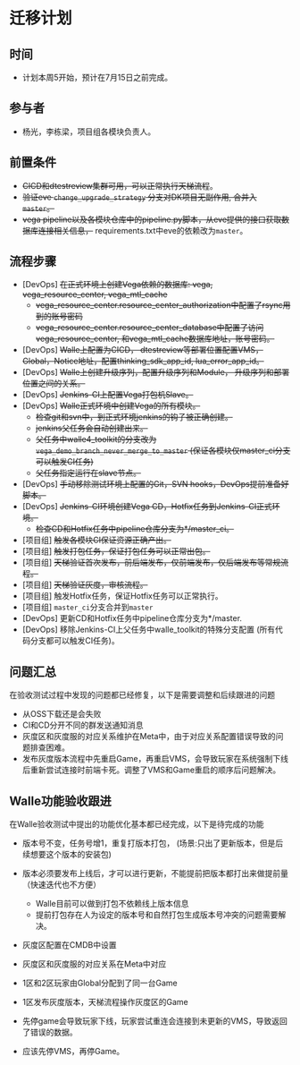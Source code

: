# 迁移计划

## 时间

* 计划本周5开始，预计在7月15日之前完成。

## 参与者

* 杨光，李栋梁，项目组各模块负责人。

## 前置条件

* ~~CICD和dtestreview集群可用，可以正常执行天梯流程~~。
* ~~验证eve `change_upgrade_strategy` 分支对DK项目无副作用, 合并入 `master`。~~
* ~~vega pipeline以及各模块仓库中的pipeline.py脚本，从eve提供的接口获取数据库连接相关信息，~~ requirements.txt中eve的依赖改为`master`。

## 流程步骤

* [DevOps] ~~在正式环境上创建Vega依赖的数据库: vega, vega_resource_center, vega_mtl_cache~~
  * ~~vega_resource_center.resource_center_authorization中配置了rsync用到的账号密码~~
  * ~~vega_resource_center.resource_center_database中配置了访问vega_resource_center, 和vega_mtl_cache数据库地址，账号密码。~~
* [DevOps] ~~Walle上配置为CICD， dtestreview等部署位置配置VMS，Global，Notice地址，配置thinking_sdk_app_id, lua_error_app_id。~~
* [DevOps] ~~Walle上创建升级序列，配置升级序列和Module， 升级序列和部署位置之间的关系。~~
* [DevOps] ~~Jenkins-CI上配置Vega打包机Slave。~~
* [DevOps] ~~Walle正式环境中创建Vega的所有模块。~~
  * ~~检查git和svn中，到正式环境jenkins的钩子被正确创建。~~
  * ~~jenkins父任务会自动创建出来。~~
  * ~~父任务中walle4_toolkit的分支改为 `vega_demo_branch_never_merge_to_master` (保证各模块仅master_ci分支可以触发CI任务)~~
  * ~~父任务指定运行在slave节点。~~
* [DevOps] ~~手动移除测试环境上配置的Git，SVN hooks，DevOps提前准备好脚本。~~
* [DevOps] ~~Jenkins-CI环境创建Vega CD，Hotfix任务到Jenkins-CI正式环境。~~
  * ~~检查CD和Hotfix任务中pipeline仓库分支为*/master_ci。~~
* [项目组] ~~触发各模块CI保证资源正确产出。~~
* [项目组] ~~触发打包任务，保证打包任务可以正常出包。~~
* [项目组] ~~天梯验证首次发布，前后端发布，仅前端发布，仅后端发布等常规流程。~~
* [项目组] ~~天梯验证灰度，审核流程。~~
* [项目组] 触发Hotfix任务，保证Hotfix任务可以正常执行。
* [项目组] `master_ci`分支合并到`master`
* [DevOps] 更新CD和Hotfix任务中pipeline仓库分支为*/master.
* [DevOps] 移除Jenkins-CI上父任务中walle_toolkit的特殊分支配置 (所有代码分支都可以触发CI任务)。

## 问题汇总

在验收测试过程中发现的问题都已经修复，以下是需要调整和后续跟进的问题

* 从OSS下载还是会失败
* CI和CD分开不同的群发送通知消息
* 灰度区和灰度服的对应关系维护在Meta中，由于对应关系配置错误导致的问题排查困难。
* 发布灰度版本流程中先重启Game，再重启VMS，会导致玩家在系统强制下线后重新尝试连接时前端卡死。调整了VMS和Game重启的顺序后问题解决。

## Walle功能验收跟进

在Walle验收测试中提出的功能优化基本都已经完成，以下是待完成的功能

* 版本号不变，任务号增1，重复打版本打包， (场景:只出了更新版本，但是后续想要这个版本的安装包)
* 版本必须要发布上线后，才可以进行更新，不能提前把版本都打出来做提前量（快速迭代也不方便）
  * Walle目前可以做到打包不依赖线上版本信息
  * 提前打包存在人为设定的版本号和自然打包生成版本号冲突的问题需要解决。


* 灰度区配置在CMDB中设置
* 灰度区和灰度服的对应关系在Meta中对应
* 1区和2区玩家由Global分配到了同一台Game
* 1区发布灰度版本，天梯流程操作灰度区的Game

* 先停game会导致玩家下线，玩家尝试重连会连接到未更新的VMS，导致返回了错误的数据。
* 应该先停VMS，再停Game。
